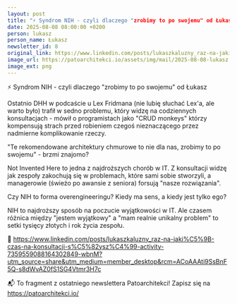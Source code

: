 ```yaml
---
layout: post
title: "⚡ Syndrom NIH - czyli dlaczego "zrobimy to po swojemu" od Łukasz"
date: 2025-08-08 08:00:00 +0200
person: lukasz
person_name: Łukasz
newsletter_id: 8
original_link: https://www.linkedin.com/posts/lukaszkaluzny_raz-na-jaki%C5%9B-czas-na-konsultacji-s%C5%82ysz%C4%99-activity-7359559088164302849-wbnM?utm_source=share&utm_medium=member_desktop&rcm=ACoAAAti9SsBnF5Q-s8dWvAZ0fS1SG4Vtmr3H7c
image_url: https://patoarchitekci.io/assets/img/mail/2025-08-08-lukasz.png
image_ext: png
---
```


⚡ Syndrom NIH - czyli dlaczego "zrobimy to po swojemu" od Łukasz

Ostatnio DHH w podcaście u Lex Fridmana (nie lubię słuchać Lex'a, ale warto było) trafił w sedno problemu, który widzę na codziennych konsultacjach - mówił o programistach jako "CRUD monkeys" którzy kompensują strach przed robieniem czegoś nieznaczącego przez nadmierne komplikowanie rzeczy.

"Te rekomendowane architektury chmurowe to nie dla nas, zrobimy to po swojemu" - brzmi znajomo?

Not Invented Here to jedna z najdroższych chorób w IT. Z konsultacji widzę jak zespoły zakochują się w problemach, które sami sobie stworzyli, a managerowie (świeżo po awansie z seniora) forsują "nasze rozwiązania".

Czy NIH to forma overengineeringu? Kiedy ma sens, a kiedy jest tylko ego?

NIH to najdroższy sposób na poczucie wyjątkowości w IT. Ale czasem różnica między "jestem wyjątkowy" a "mam realnie unikalny problem" to setki tysięcy złotych i rok życia zespołu.

🔗 https://www.linkedin.com/posts/lukaszkaluzny_raz-na-jaki%C5%9B-czas-na-konsultacji-s%C5%82ysz%C4%99-activity-7359559088164302849-wbnM?utm_source=share&utm_medium=member_desktop&rcm=ACoAAAti9SsBnF5Q-s8dWvAZ0fS1SG4Vtmr3H7c

📬 To fragment z ostatniego newslettera Patoarchitekci! Zapisz się na https://patoarchitekci.io/